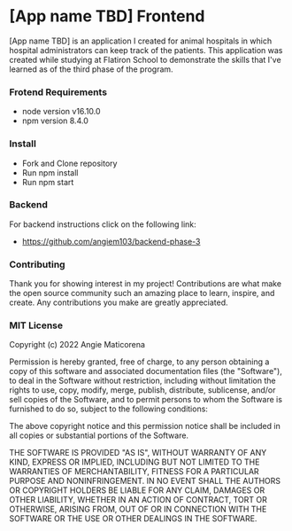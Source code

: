 # [App name TBD] Frontend

[App name TBD] is an application I created for animal hospitals in which hospital administrators can keep track of the patients. This application was created while studying at Flatiron School to demonstrate the skills that I've learned as of the third phase of the program.

### Frotend Requirements
* node version v16.10.0
* npm version 8.4.0

### Install
* Fork and Clone repository
* Run npm install
* Run npm start

### Backend
For backend instructions click on the following link: 
* https://github.com/angiem103/backend-phase-3

### Contributing
Thank you for showing interest in my project! Contributions are what make the open source community such an amazing place to learn, inspire, and create. Any contributions you make are greatly appreciated.


### MIT License

Copyright (c) 2022 Angie Maticorena

Permission is hereby granted, free of charge, to any person obtaining a copy
of this software and associated documentation files (the "Software"), to deal
in the Software without restriction, including without limitation the rights
to use, copy, modify, merge, publish, distribute, sublicense, and/or sell
copies of the Software, and to permit persons to whom the Software is
furnished to do so, subject to the following conditions:

The above copyright notice and this permission notice shall be included in all
copies or substantial portions of the Software.

THE SOFTWARE IS PROVIDED "AS IS", WITHOUT WARRANTY OF ANY KIND, EXPRESS OR
IMPLIED, INCLUDING BUT NOT LIMITED TO THE WARRANTIES OF MERCHANTABILITY,
FITNESS FOR A PARTICULAR PURPOSE AND NONINFRINGEMENT. IN NO EVENT SHALL THE
AUTHORS OR COPYRIGHT HOLDERS BE LIABLE FOR ANY CLAIM, DAMAGES OR OTHER
LIABILITY, WHETHER IN AN ACTION OF CONTRACT, TORT OR OTHERWISE, ARISING FROM,
OUT OF OR IN CONNECTION WITH THE SOFTWARE OR THE USE OR OTHER DEALINGS IN THE
SOFTWARE.
